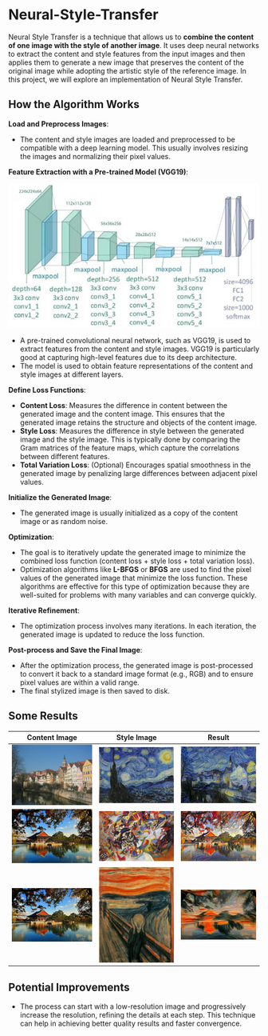 # Neural-Style-Transfer

Neural Style Transfer is a technique that allows us to **combine the content of one image with the style of another image**. It uses deep neural networks to extract the content and style features from the input images and then applies them to generate a new image that preserves the content of the original image while adopting the artistic style of the reference image. In this project, we will explore an implementation of Neural Style Transfer.

## How the Algorithm Works

**Load and Preprocess Images**:

- The content and style images are loaded and preprocessed to be compatible with a deep learning model. This usually involves resizing the images and normalizing their pixel values.

**Feature Extraction with a Pre-trained Model (VGG19)**:

![VGG19 Architecture](doc/VGG-19-Architecture.png)
- A pre-trained convolutional neural network, such as VGG19, is used to extract features from the content and style images. VGG19 is particularly good at capturing high-level features due to its deep architecture.
- The model is used to obtain feature representations of the content and style images at different layers.

**Define Loss Functions**:

- **Content Loss**: Measures the difference in content between the generated image and the content image. This ensures that the generated image retains the structure and objects of the content image.
- **Style Loss**: Measures the difference in style between the generated image and the style image. This is typically done by comparing the Gram matrices of the feature maps, which capture the correlations between different features.
- **Total Variation Loss**: (Optional) Encourages spatial smoothness in the generated image by penalizing large differences between adjacent pixel values.

**Initialize the Generated Image**:

- The generated image is usually initialized as a copy of the content image or as random noise.

**Optimization**:

- The goal is to iteratively update the generated image to minimize the combined loss function (content loss + style loss + total variation loss).
- Optimization algorithms like **L-BFGS** or **BFGS** are used to find the pixel values of the generated image that minimize the loss function. These algorithms are effective for this type of optimization because they are well-suited for problems with many variables and can converge quickly.

**Iterative Refinement**:

- The optimization process involves many iterations. In each iteration, the generated image is updated to reduce the loss function.

**Post-process and Save the Final Image**:

- After the optimization process, the generated image is post-processed to convert it back to a standard image format (e.g., RGB) and to ensure pixel values are within a valid range.
- The final stylized image is then saved to disk.

## Some Results

| Content Image | Style Image | Result |
|:----------------:|:--------------:|:--------:|
| ![Contenu1](images/tubingen.jpg) | ![Style1](images/starry-night.jpg) | ![Résultat1](results/tubingen_starry-night.jpg) |
| ![Contenu2](images/gyeongbokgung.jpg) | ![Style2](images/kandinsky.jpg) | ![Résultat2](results/gyeongbokgung_kandinsky.jpg) |
| ![Contenu3](images/gyeongbokgung.jpg) | ![Style3](images/the_scream.jpg) | ![Résultat3](results/gyeongbokgung_the_scream.jpg) |

## Potential Improvements

- The process can start with a low-resolution image and progressively increase the resolution, refining the details at each step. This technique can help in achieving better quality results and faster convergence.
